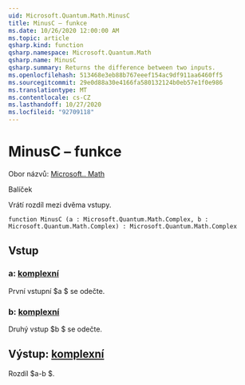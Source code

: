 ```yaml
---
uid: Microsoft.Quantum.Math.MinusC
title: MinusC – funkce
ms.date: 10/26/2020 12:00:00 AM
ms.topic: article
qsharp.kind: function
qsharp.namespace: Microsoft.Quantum.Math
qsharp.name: MinusC
qsharp.summary: Returns the difference between two inputs.
ms.openlocfilehash: 513468e3eb88b767eeef154ac9df911aa6460ff5
ms.sourcegitcommit: 29e0d88a30e4166fa580132124b0eb57e1f0e986
ms.translationtype: MT
ms.contentlocale: cs-CZ
ms.lasthandoff: 10/27/2020
ms.locfileid: "92709118"
---
```

# <a name="minusc-function"></a>MinusC – funkce

Obor názvů: [Microsoft.. Math](xref:Microsoft.Quantum.Math)

Balíček [](https://nuget.org/packages/)


Vrátí rozdíl mezi dvěma vstupy.

```qsharp
function MinusC (a : Microsoft.Quantum.Math.Complex, b : Microsoft.Quantum.Math.Complex) : Microsoft.Quantum.Math.Complex
```


## <a name="input"></a>Vstup

### <a name="a--complex"></a>a: [komplexní](xref:Microsoft.Quantum.Math.Complex)

První vstupní $a $ se odečte.


### <a name="b--complex"></a>b: [komplexní](xref:Microsoft.Quantum.Math.Complex)

Druhý vstup $b $ se odečte.



## <a name="output--complex"></a>Výstup: [komplexní](xref:Microsoft.Quantum.Math.Complex)

Rozdíl $a-b $.
